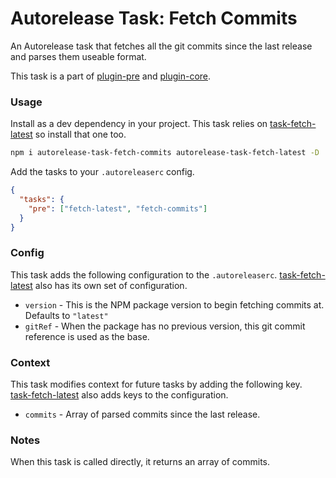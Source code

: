 # Autorelease Task: Fetch Commits

An Autorelease task that fetches all the git commits since the last release and parses them useable format.

This task is a part of [plugin-pre](../autorelease-plugin-pre) and [plugin-core](../autorelease-plugin-core).

### Usage

Install as a dev dependency in your project. This task relies on [task-fetch-latest](../autorelease-task-fetch-latest) so install that one too.

```bash
npm i autorelease-task-fetch-commits autorelease-task-fetch-latest -D
```

Add the tasks to your `.autoreleaserc` config.

```json
{
  "tasks": {
    "pre": ["fetch-latest", "fetch-commits"]
  }
}
```

### Config

This task adds the following configuration to the `.autoreleaserc`. [task-fetch-latest](../autorelease-task-fetch-latest) also has its own set of configuration.

- `version` - This is the NPM package version to begin fetching commits at. Defaults to `"latest"`
- `gitRef` - When the package has no previous version, this git commit reference is used as the base.

### Context

This task modifies context for future tasks by adding the following key. [task-fetch-latest](../autorelease-task-fetch-latest) also adds keys to the configuration.

- `commits` - Array of parsed commits since the last release.

### Notes

When this task is called directly, it returns an array of commits.
